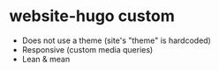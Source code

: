 # website-hugo custom

- Does not use a theme (site's "theme" is hardcoded)
- Responsive (custom media queries)
- Lean & mean
